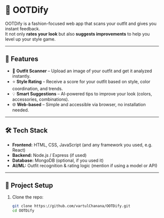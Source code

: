 # 👕 OOTDify

OOTDify is a fashion-focused web app that scans your outfit and gives you instant feedback.  
It not only **rates your look** but also **suggests improvements** to help you level up your style game.

---

## 🚀 Features
- 📸 **Outfit Scanner** – Upload an image of your outfit and get it analyzed instantly.  
- ⭐ **Style Rating** – Receive a score for your outfit based on style, color coordination, and trends.  
- 💡 **Smart Suggestions** – AI-powered tips to improve your look (colors, accessories, combinations).  
- 🌐 **Web-based** – Simple and accessible via browser, no installation needed.  

---

## 🛠️ Tech Stack
- **Frontend:** HTML, CSS, JavaScript (and any framework you used, e.g. React)  
- **Backend:** Node.js / Express (if used)  
- **Database:** MongoDB (optional, if you used it)  
- **AI/ML:** Outfit recognition & rating logic (mention if using a model or API)  

---

## 📂 Project Setup
1. Clone the repo:
   ```bash
   git clone https://github.com/vartulChanana/OOTDify.git
   cd OOTDify
